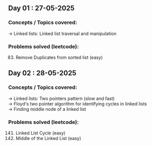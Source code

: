 ## Day 01 : 27-05-2025

### Concepts / Topics covered:

-> Linked lists: Linked list traversal and manipulation

### Problems solved (leetcode):

83. Remove Duplicates from sorted list (easy)

## Day 02 : 28-05-2025

### Concepts / Topics covered:

-> Linked lists: Two pointers pattern (slow and fast) <br>
-> Floyd's two pointer algorithm for identifying cycles in linked lists <br>
-> Finding middle node of a linked list

### Problems solved (leetcode):

141. Linked List Cycle (easy)
142. Middle of the Linked List (easy)
